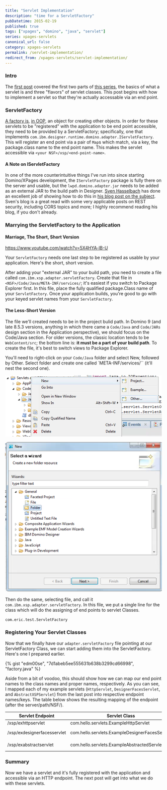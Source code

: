 ```yaml
---
title: "Servlet Implementation"
description: "time for a ServletFactory"
pubDatetime: 2015-02-19
published: true
tags: ["xpages", "domino", "java", "servlet"]
series: xpages-servlets
canonical_url: false
category: xpages-servlets
permalink: /servlet-implementation/
redirect_from: /xpages-servlets/servlet-implementation/
---
```


### Intro

The [first post](/xpages-servlets/servlet-intro-and-flavors) covered the first two parts of [this series](/servlet-series/), the basics of what a servlet is and three "flavors" of servlet classes. This post begins with how to implement a servlet so that they're actually accessable via an end point.

### ServletFactory

[A factory is](<https://en.wikipedia.org/wiki/Factory_(object-oriented_programming)>), [in OOP](https://en.wikipedia.org/wiki/Object-oriented_programming), an object for creating other objects. In order for these servlets to be "registered" with the application to be end point accessible, they need to be provided by a ServletFactory; specifically, one that implements `com.ibm.designer.runtime.domino.adapter.IServletFactory`. This will register an end point via a pair of `Map`s which match, via a key, the package.class name to the end point name. This makes the servlet accessible via `<your NSF>/xsp/<end-point-name>`.

#### A Note on IServletFactory

In one of the more counterintuitive things I've run into since starting Domino/XPages development, the `IServletFactory` package is fully there on the server and usable, but the `lwpd.domino.adapter.jar` needs to be added as an external JAR to the build path in Designer. [Sven Hasselbach](https://hasselba.ch/blog/?page_id=70) has done an excellent job of showing how to do this in [his blog post on the subject](https://hasselba.ch/blog/?p=746). Sven's blog is a great read with some very applicable posts on REST security, including CORS topics and more; I highly recommend reading his blog, if you don't already.

### Marrying the ServletFactory to the Application

#### Marriage, The Short, Short Version

https://www.youtube.com/watch?v=5X4HYA-lB-U

Your `ServletFactory` needs one last step to be registered as usable by your application. Here's the short, short version.

After adding your "external JAR" to your build path, you need to create a file called `com.ibm.xsp.adapter.servletFactory`. Create that file in `<NSF>/Code/Java/META-INF/services/`; it's easiest if you switch to Package Explorer first. In this file, place the fully qualified package.Class name of your `ServletFactory`. Once your application builds, you're good to go with your keyed servlet names from your `ServletFactory`.

#### The Less-Short Version

The file we'll created needs to be in the project bulid path. In Domino 9 (and late 8.5.3 versions, anything in which there came a `Code/Java` and `Code/JARs` design section in the Application perspective), we should focus on the Code/Java section. For older versions, the classic location tends to be `WebContent/src`; the bottom line is: **it must be a part of your build path**. To create the file, it's best to switch views to Package Explorer.

You'll need to right-click on your `Code/Java` folder and select New, followed by Other. Select folder and create one called `META-INF/services/`` (it'll nest the second one).

![creating a folder/file resource in Package Explorer](./images/servlet/createNewResource-PkgExplorer.png)

![create a folder in Package Explorer](./images/servlet/createNewFolderFile-PkgExplorer.png)

Then do the same, selecting file, and call it `com.ibm.xsp.adapter.servletFactory`. In this file, we put a single line for the class which will do the assigning of end points to servlet Classes.

```
com.eric.test.ServletFactory
```

### Registering Your Servlet Classes

Now that we finally have our `adapter.servletFactory` file pointing at our ServletFactory Class, we can start adding them into the ServletFactory. Here's one I prepared earlier.

{% gist "edm00se", "7d1abeb5ee555631b638b3299cd66998", "factory.java" %}

Aside from a bit of voodoo, this should show how we can map our end point names to the class names and proper names, respectively. As you can see, I mapped each of my example servlets (`HttpServlet`, `DesignerFacesServlet`, and `AbstractXSPServlet`) from the last post into respective endpoint names/keys. The table below shows the resulting mapping of the endpoint (after the server/path/NSF/).

| Servlet Endpoint            | Servlet Class                                  | Name                         |
| --------------------------- | ---------------------------------------------- | ---------------------------- |
| /xsp/exhttpservlet          | com.hello.servlets.ExampleHttpServlet          | Example HttpServlet          |
| /xsp/exdesignerfacesservlet | com.hello.servlets.ExampleDesignerFacesServlet | Example DesignerFacesServlet |
| /xsp/exabstractservlet      | com.hello.servlets.ExampleAbstractedServlet    | Example AbstractXSPServlet   |

### Summary

Now we have a servlet and it's fully registered with the application and accessible via an HTTP endpoint. The next post will get into what we do with these servlets.
